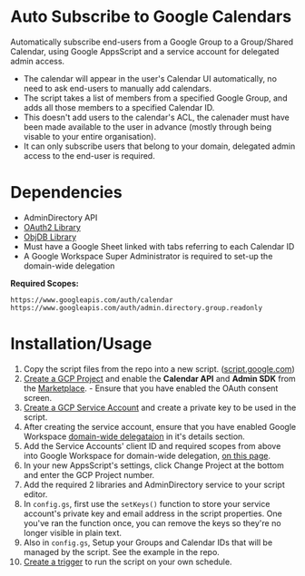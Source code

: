 # Auto Subscribe to Google Calendars
Automatically subscribe end-users from a Google Group to a Group/Shared Calendar, using Google AppsScript and a service account for delegated admin access. 

- The calendar will appear in the user's Calendar UI automatically, no need to ask end-users to manually add calendars.
- The script takes a list of members from a specified Google Group, and adds all those members to a specified Calendar ID.
- This doesn't add users to the calendar's ACL, the calenader must have been made available to the user in advance (mostly through being visable to your entire organisation).
- It can only subscribe users that belong to your domain, delegated admin access to the end-user is required.

# Dependencies 
- AdminDirectory API
- [OAuth2 Library](https://github.com/googleworkspace/apps-script-oauth2)
- [ObjDB Library](https://googlescripts.harryonline.net/objdb)
- Must have a Google Sheet linked with tabs referring to each Calendar ID
- A Google Workspace Super Administrator is required to set-up the domain-wide delegation

**Required Scopes:**

`https://www.googleapis.com/auth/calendar`
`https://www.googleapis.com/auth/admin.directory.group.readonly`

# Installation/Usage
1. Copy the script files from the repo into a new script. ([script.google.com](https://script.google.com))
2. [Create a GCP Project](https://cloud.google.com/resource-manager/docs/creating-managing-projects) and enable the **Calendar API** and **Admin SDK** from the [Marketplace](https://console.cloud.google.com/marketplace). - Ensure that you have enabled the OAuth consent screen. 
3. [Create a GCP Service Account](https://console.cloud.google.com/iam-admin/serviceaccounts) and create a private key to be used in the script.
4. After creating the service account, ensure that you have enabled Google Workspace [domain-wide delegataion](https://developers.google.com/admin-sdk/directory/v1/guides/delegation) in it's details section. 
5. Add the Service Accounts' client ID and required scopes from above into Google Workspace for domain-wide delegation, [on this page](https://admin.google.com/ac/owl/domainwidedelegation).
6. In your new AppsScript's settings, click Change Project at the bottom and enter the GCP Project number.
7. Add the required 2 libraries and AdminDirectory service to your script editor.
8. In `config.gs`, first use the `setKeys()` function to store your service account's private key and email address in the script properties. One you've ran the function once, you can remove the keys so they're no longer visible in plain text. 
9. Also in `config.gs`, Setup your Groups and Calendar IDs that will be managed by the script. See the example in the repo.
10. [Create a trigger](https://developers.google.com/apps-script/guides/triggers/installable) to run the script on your own schedule.